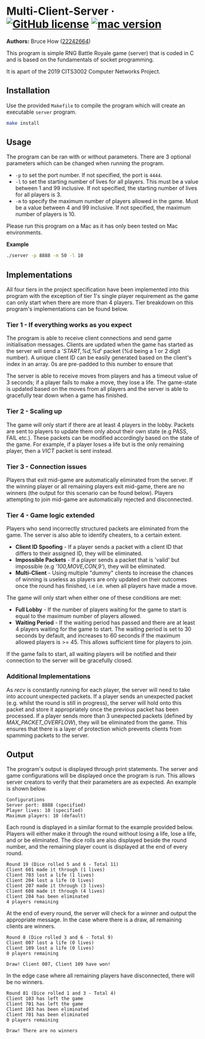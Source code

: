 # Multi-Client-Server &middot; [![GitHub license](https://img.shields.io/badge/license-MIT-blue.svg)](https://github.com/brucehow/Multi-Client-Server/blob/master/LICENSE) [![mac version](https://img.shields.io/badge/macOS-10.12.6-blue.svg)]()
<b>Authors:</b> Bruce How ([22242664](https://github.com/brucehow/))

This program is simple RNG Battle Royale game (server) that is coded in C and is based on the fundamentals of socket programming.

It is apart of the 2019 CITS3002 Computer Networks Project.

## Installation
Use the provided `Makefile` to compile the program which will create an executable `server` program.
```bash
make install
```

## Usage
The program can be ran with or without parameters. There are 3 optional parameters which can be changed when running the program.
* `-p` to set the port number. If not specified, the port is `4444`.
* `-l` to set the starting number of lives for all players. This must be a value between 1 and 99 inclusive. If not specified, the starting number of lives for all players is 3.
* `-m` to specify the maximum number of players allowed in the game. Must be a value between 4 and 99 inclusive. If not specified, the maximum number of players is 10.

Please run this program on a Mac as it has only been tested on Mac environments.

**Example**
```bash
./server -p 8888 -m 50 -l 10
```

## Implementations
All four tiers in the project specification have been implemented into this program with the exception of tier 1's single player requirement as the game can only start when there are more than 4 players. Tier breakdown on this program's implementations can be found below.

### Tier 1 - If everything works as you expect
The program is able to receive client connections and send game initialisation messages. Clients are updated when the game has started as the server will send a '*START,%d,%d*' packet (%d being a 1 or 2 digit number). A unique client ID can be easily generated based on the client's index in an array. 0s are pre-padded to this number to ensure that

The server is able to receive moves from players and has a timeout value of 3 seconds; if a player fails to make a move, they lose a life. The game-state is updated based on the moves from all players and the server is able to gracefully tear down when a game has finished.

### Tier 2 - Scaling up
The game will only start if there are at least 4 players in the lobby. Packets are sent to players to update them only about their own state (e.g PASS, FAIL etc.). These packets can be modified accordingly based on the state of the game. For example, if a player loses a life but is the only remaining player, then a *VICT* packet is sent instead.

### Tier 3 - Connection issues
Players that exit mid-game are automatically eliminated from the server. If the winning player or all remaining players exit mid-game, there are no winners (the output for this scenario can be found below). Players attempting to join mid-game are automatically rejected and disconnected.

### Tier 4 - Game logic extended
Players who send incorrectly structured packets are eliminated from the game. The server is also able to identify cheaters, to a certain extent.
* **Client ID Spoofing** - If a player sends a packet with a client ID that differs to their assigned ID, they will be eliminated.
* **Impossible Packets** - If a player sends a packet that is 'valid' but impossible (e.g *'100,MOVE,CON,9'*), they will be eliminated.
* **Multi-Client** - Using multiple "dummy" clients to increase the chances of winning is useless as players are only updated on their outcomes once the round has finished, i.e i.e. when all players have made a move.

The game will only start when either one of these conditions are met:
* **Full Lobby** - If the number of players waiting for the game to start is equal to the maximum number of players allowed.
* **Waiting Period** - If the waiting period has passed and there are at least 4 players waiting for the game to start. The waiting period is set to 30 seconds by default, and increases to 60 seconds if the maximum allowed players is >= 45. This allows sufficient time for players to join.

If the game fails to start, all waiting players will be notified and their connection to the server will be gracefully closed.

### Additional Implementations
As *recv* is constantly running for each player, the server will need to take into account unexpected packets.
If a player sends an unexpected packet (e.g. whilst the round is still in progress), the server will hold onto this packet and store it appropriately once the previous packet has been processed. If a player sends more than 3 unexpected packets (defined by *MAX_PACKET_OVERFLOW*), they will be eliminated from the game. This ensures that there is a layer of protection which prevents clients from spamming packets to the server.


## Output
The program's output is displayed through print statements. The server and game configurations will be displayed once the program is run. This allows server creators to verify that their parameters are as expected. An example is shown below.
```
Configurations
Server port: 8888 (specified)
Player lives: 10 (specified)
Maximum players: 10 (default)
```
Each round is displayed in a similar format to the example provided below. Players will either make it through the round without losing a life, lose a life, and or be eliminated. The dice rolls are also displayed beside the round number, and the remaining player count is displayed at the end of every round.
```
Round 19 (Dice rolled 5 and 6 - Total 11)
Client 601 made it through (1 lives)
Client 703 lost a life (1 lives)
Client 204 lost a life (0 lives)
Client 207 made it through (3 lives)
Client 608 made it through (4 lives)
Client 204 has been eliminated
4 players remaining
```

At the end of every round, the server will check for a winner and output the appropriate message. In the case where there is a draw, all remaining clients are winners.

```
Round 8 (Dice rolled 3 and 6 - Total 9)
Client 007 lost a life (0 lives)
Client 109 lost a life (0 lives)
0 players remaining

Draw! Client 007, Client 109 have won!
```

In the edge case where all remaining players have disconnected, there will be no winners.

```
Round 81 (Dice rolled 1 and 3 - Total 4)
Client 103 has left the game
Client 701 has left the game
Client 103 has been eliminated
Client 701 has been eliminated
0 players remaining

Draw! There are no winners
```
